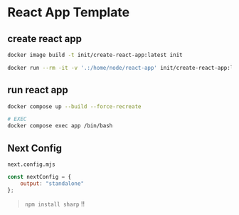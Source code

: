 # React App Template


## create react app
```bash
docker image build -t init/create-react-app:latest init

docker run --rm -it -v '.:/home/node/react-app' init/create-react-app:latest
```


## run react app
```bash
docker compose up --build --force-recreate

# EXEC
docker compose exec app /bin/bash 
```


## Next Config
`next.config.mjs`
```js
const nextConfig = {
    output: "standalone"
};
```
> `npm install sharp` !!
